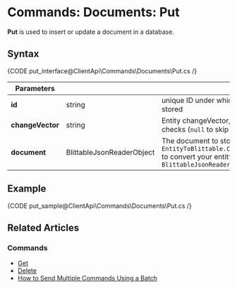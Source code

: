 # Commands: Documents: Put

**Put** is used to insert or update a document in a database.

## Syntax

{CODE put_interface@ClientApi\Commands\Documents\Put.cs /}

| Parameters | | |
| ------------- | ------------- | ----- |
| **id** | string | unique ID under which document will be stored |
| **changeVector** | string | Entity changeVector, used for concurrency checks (`null` to skip check) |
| **document** | BlittableJsonReaderObject | The document to store. You may use `EntityToBlittable.ConvertEntityToBlittable` to convert your entity to a `BlittableJsonReaderObject` |

## Example

{CODE put_sample@ClientApi\Commands\Documents\Put.cs /}

## Related Articles

### Commands 

- [Get](../../../client-api/commands/documents/get)  
- [Delete](../../../client-api/commands/documents/delete)
- [How to Send Multiple Commands Using a Batch](../../../client-api/commands/batches/how-to-send-multiple-commands-using-a-batch)
